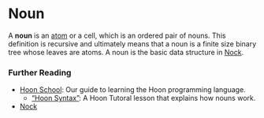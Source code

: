 # Noun

A **noun** is an [atom](atom.md) or a cell, which is an ordered pair of nouns. This definition is recursive and ultimately means that a noun is a finite size binary tree whose leaves are atoms. A noun is the basic data structure in [Nock](nock.md).

### Further Reading <a href="#further-reading" id="further-reading"></a>

* [Hoon School](../build-on-urbit/hoon-school/): Our guide to learning the Hoon programming language.
  * [“Hoon Syntax”](../build-on-urbit/hoon-school/B-syntax.md#nouns): A Hoon Tutoral lesson that explains how nouns work.
* [Nock](../nock/what-is-nock.md)
